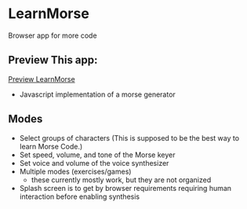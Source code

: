 # LearnMorse
Browser app for more code

## Preview This app:
 [Preview LearnMorse](https://htmlpreview.github.io/?https://github.com/Glocktober/LearnMorse/blob/main/morse.html)

* Javascript implementation of a morse generator

## Modes
* Select groups of characters (This is supposed to be the best way to learn Morse Code.)
* Set speed, volume, and tone of the Morse keyer
* Set voice and volume of the voice synthesizer
* Multiple modes (exercises/games)
  * these currently mostly work, but they are not organized
* Splash screen is to get by browser requirements requiring human interaction before enabling synthesis


